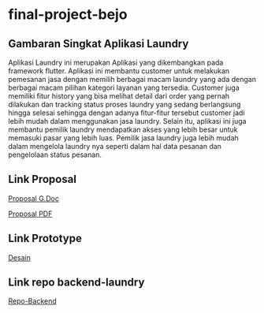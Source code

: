 # final-project-bejo

## Gambaran Singkat Aplikasi Laundry
Aplikasi Laundry ini merupakan Aplikasi yang dikembangkan pada framework flutter. Aplikasi ini membantu customer untuk melakukan pemesanan jasa dengan memilih berbagai macam laundry yang ada dengan berbagai macam pilihan kategori layanan yang tersedia. Customer juga memiliki fitur history yang bisa melihat detail dari order yang pernah dilakukan dan tracking status proses laundry yang sedang berlangsung hingga selesai sehingga dengan adanya fitur-fitur tersebut customer jadi lebih mudah dalam menggunakan jasa laundry. Selain itu, aplikasi ini juga membantu pemilik laundry mendapatkan akses yang lebih besar untuk memasuki pasar yang lebih luas. Pemilik jasa laundry juga lebih mudah dalam mengelola laundry nya seperti dalam hal data pesanan dan pengelolaan status pesanan.

## Link Proposal 
[Proposal G.Doc](https://docs.google.com/document/d/1OWq-W0mpRn-SUzRl-QO61yVxiBb-5X5U/edit?usp=sharing&ouid=105393885172262246630&rtpof=true&sd=true)

[Proposal PDF](https://drive.google.com/file/d/1hcnfw073W4-NnAIWuvCPfqM4L-HmmSWO/view?usp=sharing)

## Link Prototype
[Desain](https://www.figma.com/file/wpMZ81BtlIWfrxqGQOr9Iy/Desain-UI-Laundry)

## Link repo backend-laundry
[Repo-Backend](https://github.com/NadiaLayraAziza/Backend-Laundry)


